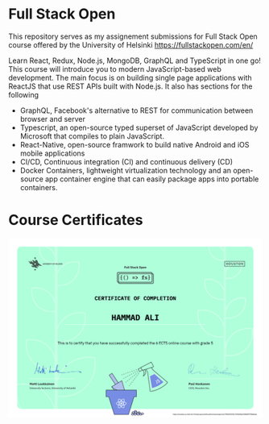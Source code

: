 # Full Stack Open

This repository serves as my assignement submissions for Full Stack Open course offered by the University of Helsinki
https://fullstackopen.com/en/


Learn React, Redux, Node.js, MongoDB, GraphQL and TypeScript in one go! This course will introduce you to modern JavaScript-based web development. The main focus is on building single page applications with ReactJS that use REST APIs built with Node.js. It also has sections for the following


-  GraphQL, Facebook's alternative to REST for communication between browser and server
-  Typescript, an open-source typed superset of JavaScript developed by Microsoft that compiles to plain JavaScript.
-  React-Native, open-source framwork to build native Android and iOS mobile applications
-  CI/CD, Continuous integration (CI) and continuous delivery (CD)
-  Docker Containers, lightweight virtualization technology and an open-source app container engine that can easily package apps into portable containers.


# Course Certificates
![alt text](./certificates//part0-7.png)